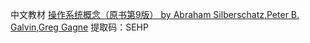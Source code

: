 中文教材 [操作系统概念（原书第9版） by Abraham Silberschatz,Peter B. Galvin,Greg Gagne](https://pan.baidu.com/s/1d8qHoSdhYRLbhUkbnf271A) 提取码：SEHP